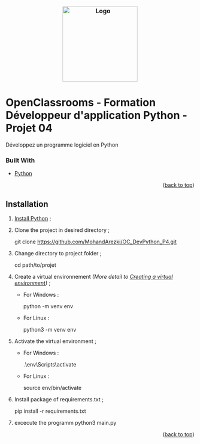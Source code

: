 <h3 align="center">
    <img alt="Logo" title="#logo" width="200px" src="img/img.png">
    <br>
</h3>

# OpenClassrooms - Formation Développeur d'application Python - Projet 04
Développez un programme logiciel en Python

### Built With

* [Python](https://www.python.org/)

<p align="right">(<a href="#top">back to top</a>)</p>


## Installation
1. <a href="#python-installation">Install Python</a> ;
2. Clone the project in desired directory ;
  
   git clone https://github.com/MohandArezki/OC_DevPython_P4.git
  
3. Change directory to project folder ;
  
   cd path/to/projet
  
4. Create a virtual environnement *(More detail to [Creating a virtual environment](https://packaging.python.org/en/latest/guides/installing-using-pip-and-virtual-environments/#creating-a-virtual-environment))* ;
    * For Windows :
      
      python -m venv env
      
    * For Linux :
      
      python3 -m venv env
      
5. Activate the virtual environment ;
    * For Windows :
      
      .\env\Scripts\activate
      
    * For Linux :
      
      source env/bin/activate
      
6. Install package of requirements.txt ;
   
   pip install -r requirements.txt

7. excecute the programm 
   python3 main.py 


<p align="right">(<a href="#top">back to top</a>)</p>
